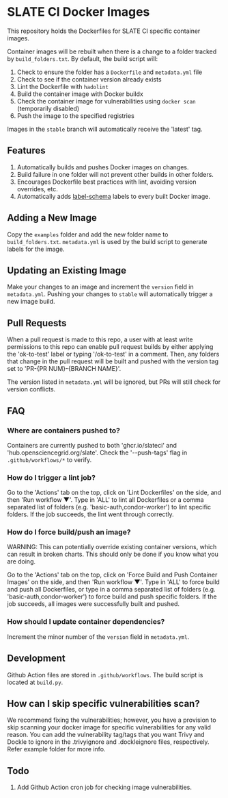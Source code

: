 # SLATE CI Docker Images
This repository holds the Dockerfiles for SLATE CI specific container images.

Container images will be rebuilt when there is a change to a folder tracked by `build_folders.txt`.
By default, the build script will:
1. Check to ensure the folder has a `Dockerfile` and `metadata.yml` file
2. Check to see if the container version already exists
3. Lint the Dockerfile with `hadolint`
4. Build the container image with Docker buildx
5. Check the container image for vulnerabilities using `docker scan` (temporarily disabled)
6. Push the image to the specified registries

Images in the `stable` branch will automatically receive the 'latest' tag.

## Features
1. Automatically builds and pushes Docker images on changes.
2. Build failure in one folder will not prevent other builds in other folders.
3. Encourages Dockerfile best practices with lint, avoiding version overrides, etc.
4. Automatically adds [label-schema](http://label-schema.org/rc1/) labels to every built Docker image.

## Adding a New Image
Copy the `examples` folder and add the new folder name to `build_folders.txt`.
`metadata.yml` is used by the build script to generate labels for the image.

## Updating an Existing Image
Make your changes to an image and increment the `version` field in `metadata.yml`.
Pushing your changes to `stable` will automatically trigger a new image build.

## Pull Requests
When a pull request is made to this repo, a user with at least write permissions to this repo can enable pull request builds by either applying the 'ok-to-test' label or typing '/ok-to-test' in a comment. Then, any folders that change in the pull request will be built and pushed with the version tag set to 'PR-{PR NUM}-{BRANCH NAME}'.

The version listed in `metadata.yml` will be ignored, but PRs will still check for version conflicts.

## FAQ
### Where are containers pushed to?
Containers are currently pushed to both 'ghcr.io/slateci' and 'hub.opensciencegrid.org/slate'.
Check the '--push-tags' flag in `.github/workflows/*` to verify.

### How do I trigger a lint job?
Go to the 'Actions' tab on the top, click on 'Lint Dockerfiles' on the side, and then 'Run workflow ▼'.
Type in 'ALL' to lint all Dockerfiles or a comma separated list of folders (e.g. 'basic-auth,condor-worker') to lint specific folders.
If the job succeeds, the lint went through correctly.

### How do I force build/push an image?
WARNING: This can potentially override existing container versions, which can result in broken charts. This should only be done if you know what you are doing.

Go to the 'Actions' tab on the top, click on 'Force Build and Push Container Images' on the side, and then 'Run workflow ▼'.
Type in 'ALL' to force build and push all Dockerfiles, or type in a comma separated list of folders (e.g. 'basic-auth,condor-worker') to force build and push specific folders.
If the job succeeds, all images were successfully built and pushed.

### How should I update container dependencies?
Increment the minor number of the `version` field in `metadata.yml`.

## Development
Github Action files are stored in `.github/workflows`. The build script is located at `build.py`.

## How can I skip specific vulnerabilities scan?
We recommend fixing the vulnerabilities; however, you have a provision to skip scanning your docker image for specific vulnerabilities for any valid reason. You can add the vulnerability tag/tags that you want Trivy and Dockle to ignore in the 
.trivyignore and .dockleignore files, respectively. Refer example folder for more info.

## Todo
1. Add Github Action cron job for checking image vulnerabilities.
